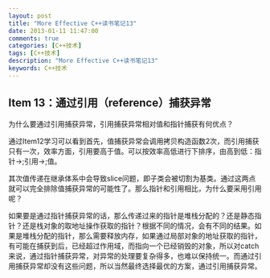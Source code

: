 ```yaml
---
layout: post
title: "More Effective C++读书笔记13"
date: 2013-01-11 11:47:00
comments: true
categories: [C++技术]
tags: [C++技术]
description: "More Effective C++读书笔记13"
keywords: C++技术
---
```


## Item 13：通过引用（reference）捕获异常

   为什么要通过引用捕获异常，引用捕获异常相对值和指针捕获有何优点？

   通过Item12学习可以看到首先，值捕获异常会调用拷贝构造函数2次，而引用捕获只有一次，效率方面，引用要高于值。可以按效率高低进行下排序，由高到低：指针->;引用->;值。

   其次值传递在继承体系中会导致slice问题，即子类会被切割为基类。通过这两点就可以完全排除值捕获异常的可能性了。那么指针和引用相比，为什么要采用引用呢？

   如果要是通过指针捕获异常的话，那么传递过来的指针是堆栈分配的？还是静态指针？还是栈对象的取地址操作获取的指针？根据不同的情况，会有不同的结果。如果是堆栈分配的指针，那么需要释放内存，如果通过局部对象的地址获取的指针，有可能在捕获到后，已经超过作用域，而指向一个已经销毁的对象，所以对catch来说，通过指针捕获异常，对异常的处理要复杂得多，也难以保持统一。而通过引用捕获异常却没有这些问题，所以当然最终选择最优的方案，通过引用捕获异常。
